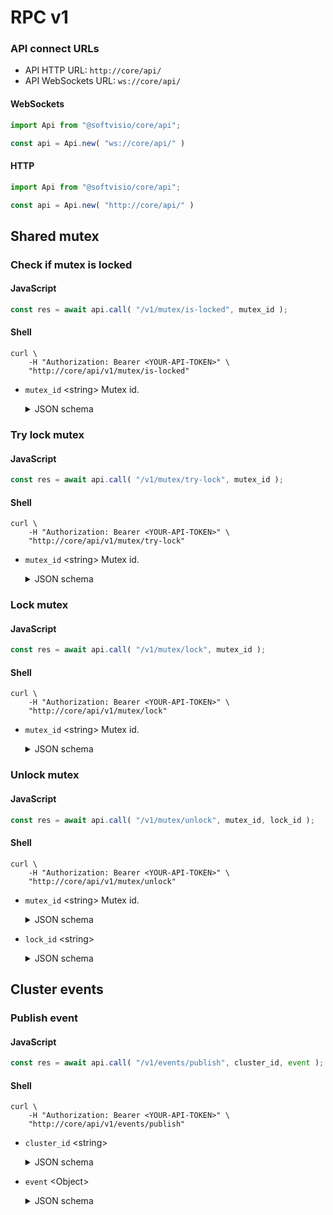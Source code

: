 # RPC v1

### API connect URLs

-   API HTTP URL: `http://core/api/`
-   API WebSockets URL: `ws://core/api/`

<!-- tabs:start -->

#### **WebSockets**

<!-- prettier-ignore -->
```javascript
import Api from "@softvisio/core/api";

const api = Api.new( "ws://core/api/" )
```

#### **HTTP**

<!-- prettier-ignore -->
```javascript
import Api from "@softvisio/core/api";

const api = Api.new( "http://core/api/" )
```

<!-- tabs:end -->

## Shared mutex

### Check if mutex is locked

<!-- tabs:start -->

#### **JavaScript**

<!-- prettier-ignore -->
```javascript
const res = await api.call( "/v1/mutex/is-locked", mutex_id );
```

#### **Shell**

<!-- prettier-ignore -->
```shell
curl \
    -H "Authorization: Bearer <YOUR-API-TOKEN>" \
    "http://core/api/v1/mutex/is-locked"
```

<!-- tabs:end -->

-   `mutex_id` <string\> Mutex id.

    <details>
        <summary>JSON schema</summary>

    ```json
    {
        "type": "string"
    }
    ```

    </details>

### Try lock mutex

<!-- tabs:start -->

#### **JavaScript**

<!-- prettier-ignore -->
```javascript
const res = await api.call( "/v1/mutex/try-lock", mutex_id );
```

#### **Shell**

<!-- prettier-ignore -->
```shell
curl \
    -H "Authorization: Bearer <YOUR-API-TOKEN>" \
    "http://core/api/v1/mutex/try-lock"
```

<!-- tabs:end -->

-   `mutex_id` <string\> Mutex id.

    <details>
        <summary>JSON schema</summary>

    ```json
    {
        "type": "string"
    }
    ```

    </details>

### Lock mutex

<!-- tabs:start -->

#### **JavaScript**

<!-- prettier-ignore -->
```javascript
const res = await api.call( "/v1/mutex/lock", mutex_id );
```

#### **Shell**

<!-- prettier-ignore -->
```shell
curl \
    -H "Authorization: Bearer <YOUR-API-TOKEN>" \
    "http://core/api/v1/mutex/lock"
```

<!-- tabs:end -->

-   `mutex_id` <string\> Mutex id.

    <details>
        <summary>JSON schema</summary>

    ```json
    {
        "type": "string"
    }
    ```

    </details>

### Unlock mutex

<!-- tabs:start -->

#### **JavaScript**

<!-- prettier-ignore -->
```javascript
const res = await api.call( "/v1/mutex/unlock", mutex_id, lock_id );
```

#### **Shell**

<!-- prettier-ignore -->
```shell
curl \
    -H "Authorization: Bearer <YOUR-API-TOKEN>" \
    "http://core/api/v1/mutex/unlock"
```

<!-- tabs:end -->

-   `mutex_id` <string\> Mutex id.

    <details>
        <summary>JSON schema</summary>

    ```json
    {
        "type": "string"
    }
    ```

    </details>

-   `lock_id` <string\>

    <details>
        <summary>JSON schema</summary>

    ```json
    {
        "type": "string",
        "format": "uuid"
    }
    ```

    </details>

## Cluster events

### Publish event

<!-- tabs:start -->

#### **JavaScript**

<!-- prettier-ignore -->
```javascript
const res = await api.call( "/v1/events/publish", cluster_id, event );
```

#### **Shell**

<!-- prettier-ignore -->
```shell
curl \
    -H "Authorization: Bearer <YOUR-API-TOKEN>" \
    "http://core/api/v1/events/publish"
```

<!-- tabs:end -->

-   `cluster_id` <string\>

    <details>
        <summary>JSON schema</summary>

    ```json
    {
        "type": "string"
    }
    ```

    </details>

-   `event` <Object\>

    <details>
        <summary>JSON schema</summary>

    ```json
    {
        "type": "object",
        "properties": {
            "name": {
                "type": "string"
            },
            "users": {
                "anyOf": [
                    {
                        "type": "null"
                    },
                    {
                        "type": "array"
                    }
                ]
            },
            "data": {
                "type": "string"
            }
        },
        "additionalProperties": false,
        "required": ["name"]
    }
    ```

    </details>
